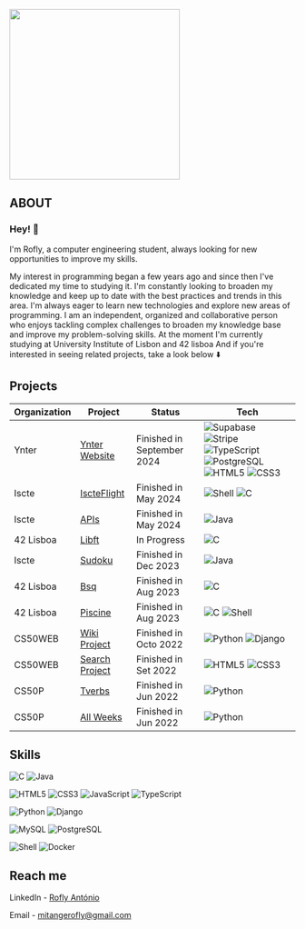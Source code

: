 <a href="#"><img src="https://github.com/itsrofly/itsrofly/blob/main/src/miles%20morales.gif" width="300" heigth="300"/></a>

## ABOUT 
### Hey! 👋
I'm Rofly, a computer engineering student, always looking for new opportunities to improve my skills. 

My interest in programming began a few years ago and since then I've dedicated my time to studying it. I'm constantly looking to broaden my knowledge and keep up to date with the best practices and trends in this area. I'm always eager to learn new technologies and explore new areas of programming. I am an independent, organized and collaborative person who enjoys tackling complex challenges to broaden my knowledge base and improve my problem-solving skills. At the moment I'm currently studying at University Institute of Lisbon and 42 lisboa And if you're interested in seeing related projects, take a look below ⬇️ 

## Projects
Organization | Project  | Status | Tech
------------- | ------------- | ------------- | -------------
Ynter | [Ynter Website](https://github.com/itsrofly/ynter-website) | Finished in September 2024 | ![Supabase](https://img.shields.io/badge/Supabase-181818?style=for-the-badge&logo=supabase&logoColor=white) ![Stripe](https://img.shields.io/badge/Stripe-626CD9?style=for-the-badge&logo=Stripe&logoColor=white) ![TypeScript](https://img.shields.io/badge/TypeScript-007ACC?style=for-the-badge&logo=typescript&logoColor=white) ![PostgreSQL](https://img.shields.io/badge/PostgreSQL-316192?style=for-the-badge&logo=postgresql&logoColor=white) ![HTML5](https://img.shields.io/badge/html5-%23E34F26.svg?style=for-the-badge&logo=html5&logoColor=white) ![CSS3](https://img.shields.io/badge/css3-%231572B6.svg?style=for-the-badge&logo=css3&logoColor=white)
Iscte | [IscteFlight](https://github.com/itsrofly/iscte-iscteflight/) | Finished in May 2024 | ![Shell](https://img.shields.io/badge/Shell_Script-121011?style=for-the-badge&logo=gnu-bash&logoColor=white) ![C](https://img.shields.io/badge/C-00599C?style=for-the-badge&logo=c&logoColor=white)
Iscte | [APIs](https://github.com/itsrofly/iscte-apis/) | Finished in May 2024 | ![Java](https://img.shields.io/badge/Java-ED8B00?style=for-the-badge&logo=openjdk&logoColor=white)
42 Lisboa | [Libft](https://github.com/itsrofly/42-libft)  | In Progress | ![C](https://img.shields.io/badge/C-00599C?style=for-the-badge&logo=c&logoColor=white)
Iscte | [Sudoku](https://github.com/itsrofly/iscte-sudoku)  | Finished in Dec 2023 | ![Java](https://img.shields.io/badge/Java-ED8B00?style=for-the-badge&logo=openjdk&logoColor=white)
42 Lisboa | [Bsq](https://github.com/itsrofly/42-piscine/tree/main/bsq) | Finished in Aug 2023 | ![C](https://img.shields.io/badge/C-00599C?style=for-the-badge&logo=c&logoColor=white)
42 Lisboa | [Piscine](https://github.com/itsrofly/42-piscine) | Finished in Aug 2023 | ![C](https://img.shields.io/badge/C-00599C?style=for-the-badge&logo=c&logoColor=white) ![Shell](https://img.shields.io/badge/Shell_Script-121011?style=for-the-badge&logo=gnu-bash&logoColor=white)
CS50WEB | [Wiki Project](https://github.com/itsrofly/cs50s-wiki) | Finished in Octo 2022 | ![Python](https://img.shields.io/badge/Python-14354C?style=for-the-badge&logo=python&logoColor=white) ![Django](https://img.shields.io/badge/Django-092E20?style=for-the-badge&logo=django&logoColor=white)
CS50WEB | [Search Project](https://github.com/itsrofly/cs50s-search) | Finished in Set 2022 | ![HTML5](https://img.shields.io/badge/html5-%23E34F26.svg?style=for-the-badge&logo=html5&logoColor=white) ![CSS3](https://img.shields.io/badge/css3-%231572B6.svg?style=for-the-badge&logo=css3&logoColor=white)
CS50P | [Tverbs](https://github.com/itsrofly/cs50p-tverbs) | Finished in Jun 2022 | ![Python](https://img.shields.io/badge/Python-14354C?style=for-the-badge&logo=python&logoColor=white)
CS50P | [All Weeks](https://github.com/itsrofly/cs50p-prblms) | Finished in Jun 2022 | ![Python](https://img.shields.io/badge/Python-14354C?style=for-the-badge&logo=python&logoColor=white)

## Skills
![C](https://img.shields.io/badge/C-00599C?style=for-the-badge&logo=c&logoColor=white)
![Java](https://img.shields.io/badge/Java-ED8B00?style=for-the-badge&logo=openjdk&logoColor=white)

![HTML5](https://img.shields.io/badge/html5-%23E34F26.svg?style=for-the-badge&logo=html5&logoColor=white)
![CSS3](https://img.shields.io/badge/css3-%231572B6.svg?style=for-the-badge&logo=css3&logoColor=white)
![JavaScript](https://img.shields.io/badge/JavaScript-F7DF1E?style=for-the-badge&logo=javascript&logoColor=black)
![TypeScript](https://img.shields.io/badge/TypeScript-007ACC?style=for-the-badge&logo=typescript&logoColor=white)

![Python](https://img.shields.io/badge/Python-14354C?style=for-the-badge&logo=python&logoColor=white)
![Django](https://img.shields.io/badge/Django-092E20?style=for-the-badge&logo=django&logoColor=white)

![MySQL](https://img.shields.io/badge/MySQL-00000F?style=for-the-badge&logo=mysql&logoColor=white)
![PostgreSQL](https://img.shields.io/badge/PostgreSQL-316192?style=for-the-badge&logo=postgresql&logoColor=white)

![Shell](https://img.shields.io/badge/Shell_Script-121011?style=for-the-badge&logo=gnu-bash&logoColor=white)
![Docker](https://img.shields.io/badge/docker-%230db7ed.svg?style=for-the-badge&logo=docker&logoColor=white)


## Reach me
LinkedIn - [Rofly António](https://www.linkedin.com/in/rofly/)

Email - [mitangerofly@gmail.com](https://mailto:mitangerofly@gmail.com/)
